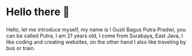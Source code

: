 <h1 align="left">Hello there 👋</h1>

###

<p align="left">Hello, let me introduce myself, my name is I Gusti Bagus Putra Pradwi, you can be called Putra, I am 21 years old, I come from Surabaya, East Java, I like coding and creating websites, on the other hand I also like traveling by bus or train.</p>



